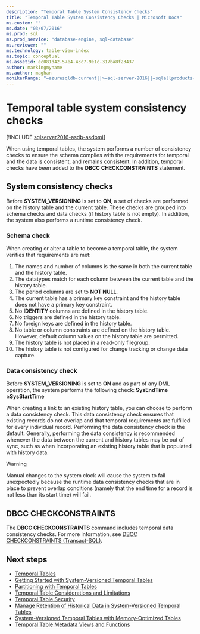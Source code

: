 ```yaml
---
description: "Temporal Table System Consistency Checks"
title: "Temporal Table System Consistency Checks | Microsoft Docs"
ms.custom: ""
ms.date: "03/07/2016"
ms.prod: sql
ms.prod_service: "database-engine, sql-database"
ms.reviewer: ""
ms.technology: table-view-index
ms.topic: conceptual
ms.assetid: ec081d42-57e4-43c7-9e1c-317ba8f23437
author: markingmyname
ms.author: maghan
monikerRange: "=azuresqldb-current||>=sql-server-2016||=sqlallproducts-allversions||>=sql-server-linux-2017||=azuresqldb-mi-current"
---
```

# Temporal table system consistency checks


[!INCLUDE [sqlserver2016-asdb-asdbmi](../../includes/applies-to-version/sqlserver2016-asdb-asdbmi.md)]


When using temporal tables, the system performs a number of consistency checks to ensure the schema complies with the requirements for temporal and the data is consistent, and remains consistent. In addition, temporal checks have been added to the **DBCC CHECKCONSTRAINTS** statement.

## System consistency checks

Before **SYSTEM_VERSIONING** is set to **ON**, a set of checks are performed on the history table and the current table. These checks are grouped into schema checks and data checks (if history table is not empty). In addition, the system also performs a runtime consistency check.

### Schema check

When creating or alter a table to become a temporal table, the system verifies that requirements are met:

1. The names and number of columns is the same in both the current table and the history table.
2. The datatypes match for each column between the current table and the history table.
3. The period columns are set to **NOT NULL**.
4. The current table has a primary key constraint and the history table does not have a primary key constraint.
5. No **IDENTITY** columns are defined in the history table.
6. No triggers are defined in the history table.
7. No foreign keys are defined in the history table.
8. No table or column constraints are defined on the history table. However, default column values on the history table are permitted.
9. The history table is not placed in a read-only filegroup.
10. The history table is not configured for change tracking or change data capture.

### Data consistency check

Before **SYSTEM_VERSIONING** is set to **ON** and as part of any DML operation, the system performs the following check: **SysEndTime** ≥**SysStartTime**

When creating a link to an existing history table, you can choose to perform a data consistency check. This data consistency check ensures that existing records do not overlap and that temporal requirements are fulfilled for every individual record. Performing the data consistency check is the default. Generally, performing the data consistency is recommended whenever the data between the current and history tables may be out of sync, such as when incorporating an existing history table that is populated with history data.

> [!WARNING]
> Manual changes to the system clock will cause the system to fail unexpectedly because the runtime data consistency checks that are in place to prevent overlap conditions (namely that the end time for a record is not less than its start time) will fail.

## DBCC CHECKCONSTRAINTS

The **DBCC CHECKCONSTRAINTS** command includes temporal data consistency checks. For more information, see [DBCC CHECKCONSTRAINTS &#40;Transact-SQL&#41;](../../t-sql/database-console-commands/dbcc-checkconstraints-transact-sql.md).

## Next steps

- [Temporal Tables](../../relational-databases/tables/temporal-tables.md)
- [Getting Started with System-Versioned Temporal Tables](../../relational-databases/tables/getting-started-with-system-versioned-temporal-tables.md)
- [Partitioning with Temporal Tables](../../relational-databases/tables/partitioning-with-temporal-tables.md)
- [Temporal Table Considerations and Limitations](../../relational-databases/tables/temporal-table-considerations-and-limitations.md)
- [Temporal Table Security](../../relational-databases/tables/temporal-table-security.md)
- [Manage Retention of Historical Data in System-Versioned Temporal Tables](../../relational-databases/tables/manage-retention-of-historical-data-in-system-versioned-temporal-tables.md)
- [System-Versioned Temporal Tables with Memory-Optimized Tables](../../relational-databases/tables/system-versioned-temporal-tables-with-memory-optimized-tables.md)
- [Temporal Table Metadata Views and Functions](../../relational-databases/tables/temporal-table-metadata-views-and-functions.md)  
